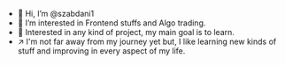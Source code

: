 - 👋 Hi, I’m @szabdani1
- 👀 I’m interested in Frontend stuffs and Algo trading.
- 🌱 Interested in any kind of project, my main goal is to learn.
- :arrow_upper_right:  I'm not far away from my journey yet but, I like learning new kinds of stuff and improving in every aspect of my life.
